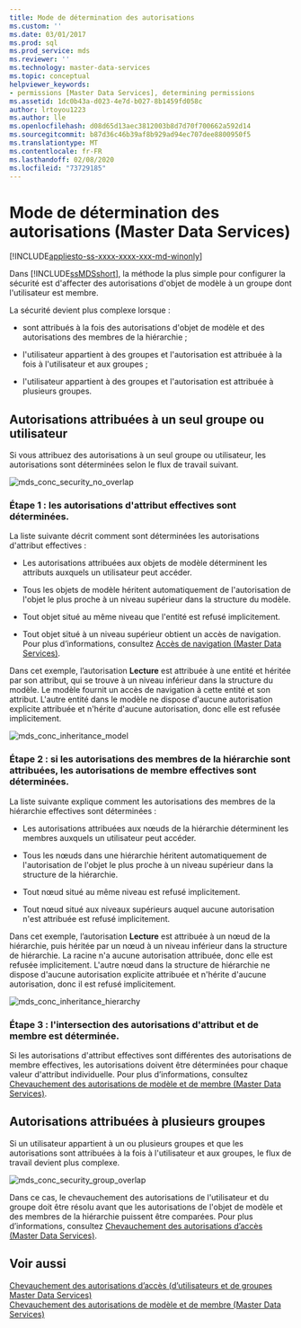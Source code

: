 ```yaml
---
title: Mode de détermination des autorisations
ms.custom: ''
ms.date: 03/01/2017
ms.prod: sql
ms.prod_service: mds
ms.reviewer: ''
ms.technology: master-data-services
ms.topic: conceptual
helpviewer_keywords:
- permissions [Master Data Services], determining permissions
ms.assetid: 1dc0b43a-d023-4e7d-b027-8b1459fd058c
author: lrtoyou1223
ms.author: lle
ms.openlocfilehash: d08d65d13aec3812003b8d7d70f700662a592d14
ms.sourcegitcommit: b87d36c46b39af8b929ad94ec707dee8800950f5
ms.translationtype: MT
ms.contentlocale: fr-FR
ms.lasthandoff: 02/08/2020
ms.locfileid: "73729185"
---
```

# <a name="how-permissions-are-determined-master-data-services"></a>Mode de détermination des autorisations (Master Data Services)

[!INCLUDE[appliesto-ss-xxxx-xxxx-xxx-md-winonly](../includes/appliesto-ss-xxxx-xxxx-xxx-md-winonly.md)]

  Dans [!INCLUDE[ssMDSshort](../includes/ssmdsshort-md.md)], la méthode la plus simple pour configurer la sécurité est d'affecter des autorisations d'objet de modèle à un groupe dont l'utilisateur est membre.  
  
 La sécurité devient plus complexe lorsque :  
  
-   sont attribués à la fois des autorisations d'objet de modèle et des autorisations des membres de la hiérarchie ;  
  
-   l'utilisateur appartient à des groupes et l'autorisation est attribuée à la fois à l'utilisateur et aux groupes ;  
  
-   l'utilisateur appartient à des groupes et l'autorisation est attribuée à plusieurs groupes.  
  
## <a name="permissions-assigned-to-a-single-group-or-user"></a>Autorisations attribuées à un seul groupe ou utilisateur  
 Si vous attribuez des autorisations à un seul groupe ou utilisateur, les autorisations sont déterminées selon le flux de travail suivant.  
  
 ![mds_conc_security_no_overlap](../master-data-services/media/mds-conc-security-no-overlap.gif "mds_conc_security_no_overlap")  
  
### <a name="step-1-effective-attribute-permissions-are-determined"></a>Étape 1 : les autorisations d'attribut effectives sont déterminées.  
 La liste suivante décrit comment sont déterminées les autorisations d'attribut effectives :  
  
-   Les autorisations attribuées aux objets de modèle déterminent les attributs auxquels un utilisateur peut accéder.  
  
-   Tous les objets de modèle héritent automatiquement de l'autorisation de l'objet le plus proche à un niveau supérieur dans la structure du modèle.  
  
-   Tout objet situé au même niveau que l'entité est refusé implicitement.  
  
-   Tout objet situé à un niveau supérieur obtient un accès de navigation. Pour plus d’informations, consultez [Accès de navigation &#40;Master Data Services&#41;](../master-data-services/navigational-access-master-data-services.md).  
  
 Dans cet exemple, l’autorisation **Lecture** est attribuée à une entité et héritée par son attribut, qui se trouve à un niveau inférieur dans la structure du modèle. Le modèle fournit un accès de navigation à cette entité et son attribut. L'autre entité dans le modèle ne dispose d'aucune autorisation explicite attribuée et n'hérite d'aucune autorisation, donc elle est refusée implicitement.  
  
 ![mds_conc_inheritance_model](../master-data-services/media/mds-conc-inheritance-model.gif "mds_conc_inheritance_model")  
  
### <a name="step-2-if-hierarchy-member-permissions-are-assigned-effective-member-permissions-are-determined"></a>Étape 2 : si les autorisations des membres de la hiérarchie sont attribuées, les autorisations de membre effectives sont déterminées.  
 La liste suivante explique comment les autorisations des membres de la hiérarchie effectives sont déterminées :  
  
-   Les autorisations attribuées aux nœuds de la hiérarchie déterminent les membres auxquels un utilisateur peut accéder.  
  
-   Tous les nœuds dans une hiérarchie héritent automatiquement de l'autorisation de l'objet le plus proche à un niveau supérieur dans la structure de la hiérarchie.  
  
-   Tout nœud situé au même niveau est refusé implicitement.  
  
-   Tout nœud situé aux niveaux supérieurs auquel aucune autorisation n'est attribuée est refusé implicitement.  
  
 Dans cet exemple, l’autorisation **Lecture** est attribuée à un nœud de la hiérarchie, puis héritée par un nœud à un niveau inférieur dans la structure de hiérarchie. La racine n'a aucune autorisation attribuée, donc elle est refusée implicitement. L'autre nœud dans la structure de hiérarchie ne dispose d'aucune autorisation explicite attribuée et n'hérite d'aucune autorisation, donc il est refusé implicitement.  
  
 ![mds_conc_inheritance_hierarchy](../master-data-services/media/mds-conc-inheritance-hierarchy.gif "mds_conc_inheritance_hierarchy")  
  
### <a name="step-3-the-intersection-of-attribute-and-member-permissions-is-determined"></a>Étape 3 : l'intersection des autorisations d'attribut et de membre est déterminée.  
 Si les autorisations d'attribut effectives sont différentes des autorisations de membre effectives, les autorisations doivent être déterminées pour chaque valeur d'attribut individuelle. Pour plus d’informations, consultez [Chevauchement des autorisations de modèle et de membre &#40;Master Data Services&#41;](../master-data-services/overlapping-model-and-member-permissions-master-data-services.md).  
  
## <a name="permissions-assigned-to-multiple-groups"></a>Autorisations attribuées à plusieurs groupes  
 Si un utilisateur appartient à un ou plusieurs groupes et que les autorisations sont attribuées à la fois à l'utilisateur et aux groupes, le flux de travail devient plus complexe.  
  
 ![mds_conc_security_group_overlap](../master-data-services/media/mds-conc-security-group-overlap.gif "mds_conc_security_group_overlap")  
  
 Dans ce cas, le chevauchement des autorisations de l'utilisateur et du groupe doit être résolu avant que les autorisations de l'objet de modèle et des membres de la hiérarchie puissent être comparées. Pour plus d’informations, consultez [Chevauchement des autorisations d’accès &#40;Master Data Services&#41;](../master-data-services/overlapping-user-and-group-permissions-master-data-services.md).  
  
## <a name="see-also"></a>Voir aussi  
 [Chevauchement des autorisations d’accès &#40;d’utilisateurs et de groupes Master Data Services&#41;](../master-data-services/overlapping-user-and-group-permissions-master-data-services.md)   
 [Chevauchement des autorisations de modèle et de membre &#40;Master Data Services&#41;](../master-data-services/overlapping-model-and-member-permissions-master-data-services.md)  
  
  
